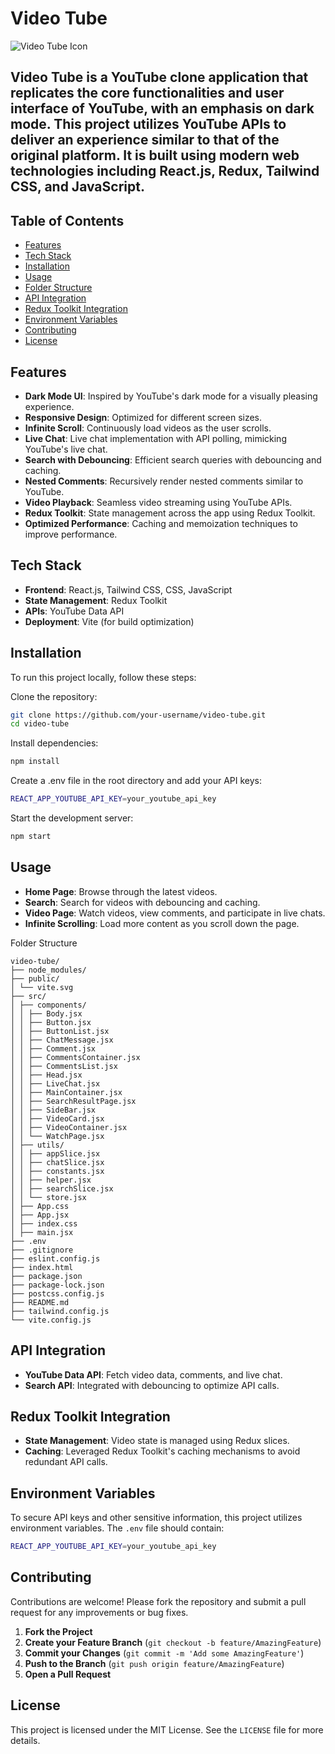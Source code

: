 # Video Tube

![Video Tube Icon](https://lh3.googleusercontent.com/rormhrw_yZt2v1OKZBaiFCSt8b8QU02kEKiuilfgnpGkOMQd87xm7b7SyIlGoHsL18M)

## Video Tube is a YouTube clone application that replicates the core functionalities and user interface of YouTube, with an emphasis on dark mode. This project utilizes YouTube APIs to deliver an experience similar to that of the original platform. It is built using modern web technologies including React.js, Redux, Tailwind CSS, and JavaScript.

## Table of Contents

- [Features](#features)
- [Tech Stack](#tech-stack)
- [Installation](#installation)
- [Usage](#usage)
- [Folder Structure](#folder-structure)
- [API Integration](#api-integration)
- [Redux Toolkit Integration](#redux-toolkit-integration)
- [Environment Variables](#environment-variables)
- [Contributing](#contributing)
- [License](#license)

## Features

- **Dark Mode UI**: Inspired by YouTube's dark mode for a visually pleasing experience.
- **Responsive Design**: Optimized for different screen sizes.
- **Infinite Scroll**: Continuously load videos as the user scrolls.
- **Live Chat**: Live chat implementation with API polling, mimicking YouTube's live chat.
- **Search with Debouncing**: Efficient search queries with debouncing and caching.
- **Nested Comments**: Recursively render nested comments similar to YouTube.
- **Video Playback**: Seamless video streaming using YouTube APIs.
- **Redux Toolkit**: State management across the app using Redux Toolkit.
- **Optimized Performance**: Caching and memoization techniques to improve performance.

## Tech Stack

- **Frontend**: React.js, Tailwind CSS, CSS, JavaScript
- **State Management**: Redux Toolkit
- **APIs**: YouTube Data API
- **Deployment**: Vite (for build optimization)

## Installation

To run this project locally, follow these steps:

Clone the repository:
```bash
git clone https://github.com/your-username/video-tube.git
cd video-tube
```

Install dependencies:
```bash
npm install
```

Create a .env file in the root directory and add your API keys:
```bash
REACT_APP_YOUTUBE_API_KEY=your_youtube_api_key
```

Start the development server:
```bash
npm start
```

## Usage

- **Home Page**: Browse through the latest videos.
- **Search**: Search for videos with debouncing and caching.
- **Video Page**: Watch videos, view comments, and participate in live chats.
- **Infinite Scrolling**: Load more content as you scroll down the page.

Folder Structure
```plaintext
video-tube/
├── node_modules/
├── public/
│ └── vite.svg
├── src/
│ ├── components/
│ │ ├── Body.jsx
│ │ ├── Button.jsx
│ │ ├── ButtonList.jsx
│ │ ├── ChatMessage.jsx
│ │ ├── Comment.jsx
│ │ ├── CommentsContainer.jsx
│ │ ├── CommentsList.jsx
│ │ ├── Head.jsx
│ │ ├── LiveChat.jsx
│ │ ├── MainContainer.jsx
│ │ ├── SearchResultPage.jsx
│ │ ├── SideBar.jsx
│ │ ├── VideoCard.jsx
│ │ ├── VideoContainer.jsx
│ │ └── WatchPage.jsx
│ ├── utils/
│ │ ├── appSlice.jsx
│ │ ├── chatSlice.jsx
│ │ ├── constants.jsx
│ │ ├── helper.jsx
│ │ ├── searchSlice.jsx
│ │ └── store.jsx
│ ├── App.css
│ ├── App.jsx
│ ├── index.css
│ ├── main.jsx
├── .env
├── .gitignore
├── eslint.config.js
├── index.html
├── package.json
├── package-lock.json
├── postcss.config.js
├── README.md
├── tailwind.config.js
└── vite.config.js
```

## API Integration

- **YouTube Data API**: Fetch video data, comments, and live chat.
- **Search API**: Integrated with debouncing to optimize API calls.

## Redux Toolkit Integration

- **State Management**: Video state is managed using Redux slices.
- **Caching**: Leveraged Redux Toolkit's caching mechanisms to avoid redundant API calls.

## Environment Variables

To secure API keys and other sensitive information, this project utilizes environment variables. The `.env` file should contain:


```bash
REACT_APP_YOUTUBE_API_KEY=your_youtube_api_key
```

## Contributing

Contributions are welcome! Please fork the repository and submit a pull request for any improvements or bug fixes.

1. **Fork the Project**
2. **Create your Feature Branch** (`git checkout -b feature/AmazingFeature`)
3. **Commit your Changes** (`git commit -m 'Add some AmazingFeature'`)
4. **Push to the Branch** (`git push origin feature/AmazingFeature`)
5. **Open a Pull Request**

## License

This project is licensed under the MIT License. See the `LICENSE` file for more details.
